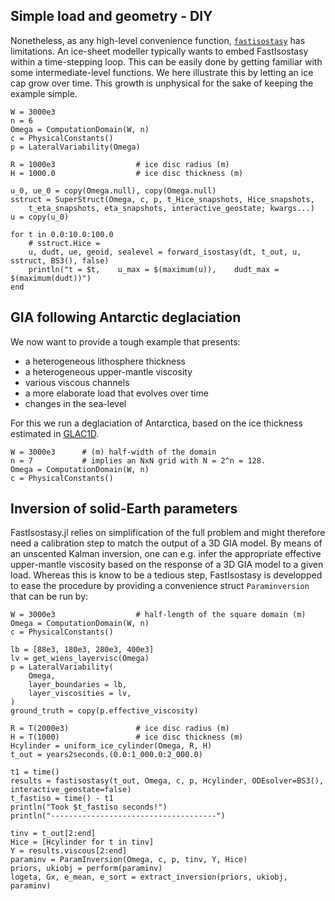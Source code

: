 


## Simple load and geometry - DIY

Nonetheless, as any high-level convenience function, [`fastisostasy`](@ref) has limitations. An ice-sheet modeller typically wants to embed FastIsostasy within a time-stepping loop. This can be easily done by getting familiar with some intermediate-level functions. We here illustrate this by letting an ice cap grow over time. This growth is unphysical for the sake of keeping the example simple. 

```@example MAIN
W = 3000e3
n = 6
Omega = ComputationDomain(W, n)
c = PhysicalConstants()
p = LateralVariability(Omega)

R = 1000e3                  # ice disc radius (m)
H = 1000.0                  # ice disc thickness (m)

u_0, ue_0 = copy(Omega.null), copy(Omega.null)
sstruct = SuperStruct(Omega, c, p, t_Hice_snapshots, Hice_snapshots,
    t_eta_snapshots, eta_snapshots, interactive_geostate; kwargs...)
u = copy(u_0)

for t in 0.0:10.0:100.0
    # sstruct.Hice = 
    u, dudt, ue, geoid, sealevel = forward_isostasy(dt, t_out, u, sstruct, BS3(), false)
    println("t = $t,    u_max = $(maximum(u)),    dudt_max = $(maximum(dudt))")
end
```

## GIA following Antarctic deglaciation

We now want to provide a tough example that presents:
- a heterogeneous lithosphere thickness
- a heterogeneous upper-mantle viscosity
- various viscous channels
- a more elaborate load that evolves over time
- changes in the sea-level

For this we run a deglaciation of Antarctica, based on the ice thickness estimated in [GLAC1D]().

```@example MAIN
W = 3000e3      # (m) half-width of the domain
n = 7           # implies an NxN grid with N = 2^n = 128.
Omega = ComputationDomain(W, n)
c = PhysicalConstants()
```

## Inversion of solid-Earth parameters

FastIsostasy.jl relies on simplification of the full problem and might therefore need a calibration step to match the output of a 3D GIA model. By means of an unscented Kalman inversion, one can e.g. infer the appropriate effective upper-mantle viscosity based on the response of a 3D GIA model to a given load. Whereas this is know to be a tedious step, FastIsostasy is developped to ease the procedure by providing a convenience struct `Paraminversion` that can be run by:

```@example MAIN
W = 3000e3                  # half-length of the square domain (m)
Omega = ComputationDomain(W, n)
c = PhysicalConstants()

lb = [88e3, 180e3, 280e3, 400e3]
lv = get_wiens_layervisc(Omega)
p = LateralVariability(
    Omega,
    layer_boundaries = lb,
    layer_viscosities = lv,
)
ground_truth = copy(p.effective_viscosity)

R = T(2000e3)               # ice disc radius (m)
H = T(1000)                 # ice disc thickness (m)
Hcylinder = uniform_ice_cylinder(Omega, R, H)
t_out = years2seconds.(0.0:1_000.0:2_000.0)

t1 = time()
results = fastisostasy(t_out, Omega, c, p, Hcylinder, ODEsolver=BS3(), interactive_geostate=false)
t_fastiso = time() - t1
println("Took $t_fastiso seconds!")
println("-------------------------------------")

tinv = t_out[2:end]
Hice = [Hcylinder for t in tinv]
Y = results.viscous[2:end]
paraminv = ParamInversion(Omega, c, p, tinv, Y, Hice)
priors, ukiobj = perform(paraminv)
logeta, Gx, e_mean, e_sort = extract_inversion(priors, ukiobj, paraminv)
```
